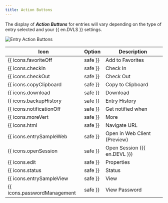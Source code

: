 ```yaml
---
title: Action Buttons
---
```

The display of ***Action Buttons*** for entries will vary depending on the type of entry selected and your {{ en.DVLS }} settings. 

![Entry Action Buttons](https://webdevolutions.azureedge.net/docs/en/server/ServerOp8025.png)

| Icon                                  | Option                           | Description |
| ------------------------------------- | -------------------------------- | ----------- |
| {{ icons.favoriteOff | safe }}        | Add to Favorites                 | Add the selected entry to favorites. |
| {{ icons.checkIn | safe }}            | Check In                         | Release the session from check out.  |
| {{ icons.checkOut | safe }}           | Check Out                        | Reserve the session.                 |
| {{ icons.copyClipboard | safe }}      | Copy to Clipboard                | Copy the field of the selected entry (usually the username or password). |
| {{ icons.download | safe }}           | Download                         | Download a copy of the file contained in the entry.                      |
| {{ icons.backupHistory | safe }}      | Entry History                    | Hover the icon to see who created/edited the entry.                      |
| {{ icons.notificationOff | safe }}    | Get notified when                | Subscribe to receive notifications for changes made on the entry.        |
| {{ icons.moreVert | safe }}           | More                             | Show more options for the selected entry: <br> <ul><li>Save as Template</li><li>Password History</li><li>User Specific Settings</li><li>Move to Vault</li><li>Export (.rdm)</li><li>Duplicate</li><li>Delete</li></ul> |
| {{ icons.html | safe }}               | Navigate URL                     | Open the specified website URL in a new tab. |
| {{ icons.entrySampleWeb | safe }}     | Open in Web Client (Preview)     | Launch a RDP session in a new browser tab.   |
| {{ icons.openSession | safe }}        | Open Session ({{ en.DEVL }})     | Launch a session in {{ en.DEVL }}.       |
| {{ icons.edit | safe }}               | Properties                       | Modify the properties of the selected entry. |
| {{ icons.status | safe }}             | Status                           | Change the ***Default*** status of the selected entry to: <br><ul><li>Locked</li><li>Disabled</li><li>Warning</li><li>Expired</li></ul> |
| {{ icons.entrySampleView | safe }}    | View                             | Display the field of the selected entry.     |
| {{ icons.passwordManagement | safe }} | View Password                    | Display the password of the selected entry.  |
